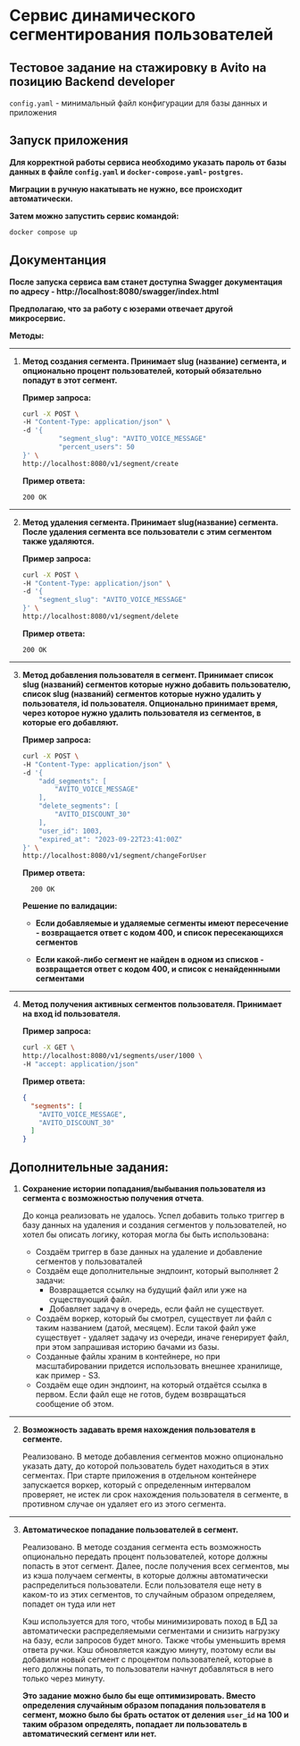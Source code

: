 # Сервис динамического сегментирования пользователей
## Тестовое задание на стажировку в Avito на позицию Backend developer

`config.yaml` - минимальный файл конфигурации для базы данных и приложения

## Запуск приложения

**Для корректной работы сервиса необходимо указать пароль от базы данных в файле `config.yaml` и  `docker-compose.yaml`-
`postgres`.** 

**Миграции в ручную накатывать не нужно, все происходит автоматически.**

**Затем можно запустить сервис командой:**

```bash
docker compose up 
```

## Документанция

**После запуска сервиса вам станет доступна Swagger документация по адресу - http://localhost:8080/swagger/index.html**

**Предполагаю, что за работу с юзерами отвечает другой микросервис.**

**Методы:**

---

1. **Метод создания сегмента. Принимает slug (название) сегмента, и опционально процент пользователей, который
   обязательно попадут в этот сегмент.**

   **Пример запроса:**
   ```bash
   curl -X POST \
   -H "Content-Type: application/json" \
   -d '{
            "segment_slug": "AVITO_VOICE_MESSAGE"
            "percent_users": 50
   }' \
   http://localhost:8080/v1/segment/create
   ``` 

   **Пример ответа:**

   ```
   200 OK
   ```

---

2. **Метод удаления сегмента. Принимает slug(название) сегмента. После удаления сегмента все пользователи с этим
   сегментом также удаляются.**

   **Пример запроса:**
   ```bash
   curl -X POST \
   -H "Content-Type: application/json" \
   -d '{
       "segment_slug": "AVITO_VOICE_MESSAGE"
   }' \
   http://localhost:8080/v1/segment/delete
   ```

   **Пример ответа:**

   ```
   200 OK
   ```

---

3. **Метод добавления пользователя в сегмент. Принимает список slug (названий) сегментов которые нужно добавить
   пользователю, список slug (названий) сегментов которые нужно удалить у пользователя, id пользователя. Опционально
   принимает время, через которое нужно удалить пользователя из сегментов, в которые его добавляют.**

   **Пример запроса:**
   ```bash
   curl -X POST \
   -H "Content-Type: application/json" \
   -d '{
       "add_segments": [
           "AVITO_VOICE_MESSAGE"
       ],
       "delete_segments": [
           "AVITO_DISCOUNT_30"
       ],
       "user_id": 1003,
       "expired_at": "2023-09-22T23:41:00Z"
   }' \
   http://localhost:8080/v1/segment/changeForUser
   ```

   **Пример ответа:**
   ```
     200 OK
   ```

   **Решение по валидации:**
   
   - **Если добавляемые и удаляемые сегменты имеют пересечение - возвращается ответ с кодом 400, и список пересекающихся
     сегментов**
   
   - **Если какой-либо сегмент не найден в одном из списков - возвращается ответ с кодом 400, и список с ненайденнными
     сегментами**

---

4. **Метод получения активных сегментов пользователя. Принимает на вход id пользователя.**

   **Пример запроса:**

   ```bash
   curl -X GET \
   http://localhost:8080/v1/segments/user/1000 \
   -H "accept: application/json" 
   ```

   **Пример ответа:**

   ```json
   {
     "segments": [
       "AVITO_VOICE_MESSAGE",
       "AVITO_DISCOUNT_30"
     ]
   }
   ```


## Дополнительные задания:

1. **Сохранение истории попадания/выбывания пользователя из сегмента с возможностью получения отчета**.

   До конца реализовать не удалось. Успел добавить только триггер в базу данных на
   удаления и создания сегментов у пользователей, но хотел бы описать логику, которая могла бы быть использована:
    - Создаём триггер в базе данных на удаление и добавление сегментов у пользоваталей
    - Создаём еще дополнительные эндпоинт, который выполняет 2 задачи:
        + Возвращается ссылку на будущий файл или уже на существующий файл.
        + Добавляет задачу в очередь, если файл не существует.
    - Создаём воркер, который бы смотрел, существует ли файл с таким названием (датой, месяцем). Если такой файл уже
      существует - удаляет задачу из очереди, иначе генерирует файл, при этом запрашивая историю бачами из базы.
    - Созданные файлы храним в контейнере, но при масштабировании придется использовать внешнее хранилище, как пример - S3.
    - Создаём еще один эндпоинт, на который отдаётся ссылка в первом. Если файл еще не готов, будем возвращаться
      сообщение об этом.

---

2. **Возможность задавать время нахождения пользователя в сегменте.**

   Реализовано. В методе добавления сегментов можно опционально указать дату, до которой пользователь будет находиться в
   этих
   сегментах. При старте приложения в отдельном контейнере запускается воркер, который с определенным интервалом
   проверяет, не истек ли срок нахождения пользователя в сегменте, в противном случае он удаляет его из этого сегмента.

---

3. **Автоматическое попадание пользователей в сегмент.**

   Реализовано. В методе создания сегмента есть возможность опционально передать процент пользователей, которе должны
   попасть в этот сегмент. Далее, после получения всех сегментов, мы из кэша получаем сегменты, в
   которые должны автоматически распределиться пользователи. Если пользователя еще нету в каком-то из этих сегментов, то
   случайным образом определяем, попадет он туда или нет

   Кэш используется для того, чтобы минимизировать поход в БД за автоматически распределяемыми сегментами и снизить нагрузку на базу, 
   если запросов будет много. Также чтобы уменьшить время ответа ручки. Кэш обновляется каждую минуту, поэтому если вы добавили новый 
   сегмент с процентом пользователей, которые в него должны попать, то пользователи начнут добавляться в него только через минуту.

   **Это задание можно было бы еще оптимизировать. Вместо определения случайным образом попадания пользователя в
   сегмент, можно было бы брать остаток от деления `user_id` на 100 и таким образом определять, попадает ли пользователь
   в
   автоматический сегмент или нет.**
   
    

